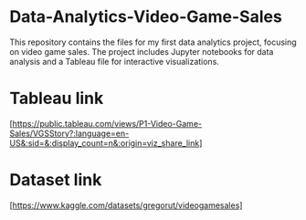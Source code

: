 # Data-Analytics-Video-Game-Sales
This repository contains the files for my first data analytics project, focusing on video game sales. The project includes Jupyter notebooks for data analysis and a Tableau file for interactive visualizations.

# Tableau link
[https://public.tableau.com/views/P1-Video-Game-Sales/VGSStory?:language=en-US&:sid=&:display_count=n&:origin=viz_share_link]

# Dataset link
[https://www.kaggle.com/datasets/gregorut/videogamesales]
